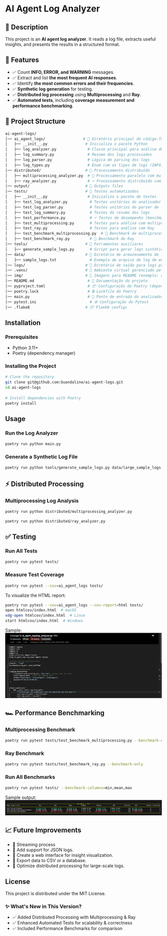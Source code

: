 # AI Agent Log Analyzer

## 📖 Description
This project is an **AI agent log analyzer**. It reads a log file, extracts useful insights, and presents the results in a structured format.

## 🚀 Features
- ✅ Count **INFO, ERROR, and WARNING** messages.
- ✅ Extract and list **the most frequent AI responses**.
- ✅ Identify **the most common errors and their frequencies**.
- ✅ **Synthetic log generation** for testing.
- ✅ **Distributed log processing** using **Multiprocessing** and **Ray**.
- ✅ **Automated tests**, including **coverage measurement and performance benchmarking**.

## 📁 Project Structure
```bash
ai-agent-logs/
│── ai_agent_logs/                 # 📂 Diretório principal do código-fonte
│   ├── __init__.py                 # Inicializa o pacote Python
│   ├── log_analyzer.py              # Classe principal para análise de logs
│   ├── log_summary.py               # Resumo dos logs processados
│   ├── log_parser.py                # Lógica de parsing dos logs
│   ├── log_types.py                 # Enum com os tipos de logs (INFO, ERROR, WARNING)
│── distributed/                    # 📂 Processamento distribuído
│   ├── multiprocessing_analyzer.py  # 🔄 Processamento paralelo com multiprocessing
│   ├── ray_analyzer.py              # ⚡ Processamento distribuído com Ray
│── output/                         # 📂 Outputs files
│── tests/                          # 📂 Testes automatizados
│   ├── __init__.py                  # Inicializa o pacote de testes
│   ├── test_log_analyzer.py          # Testes unitários do analisador de logs
│   ├── test_log_parser.py            # Testes unitários do parser de logs
│   ├── test_log_summary.py           # Testes do resumo dos logs
│   ├── test_performance.py           # ⚡ Testes de desempenho (benchmark)
│   ├── test_multiprocessing.py       # Testes para análise com multiprocessing
│   ├── test_ray.py                   # Testes para análise com Ray
│   ├── test_benchmark_multiprocessing.py  # 🚀 Benchmark de multiprocessing
│   ├── test_benchmark_ray.py         # 🚀 Benchmark de Ray
│── tools/                          # 📂 Ferramentas auxiliares
│   ├── generate_sample_logs.py       # Script para gerar logs sintéticos para testes
│── data/                           # 📂 Diretório de armazenamento de logs de teste
│   ├── sample_logs.txt               # Exemplo de arquivo de log de entrada
│── logs/                           # 📂 Diretório de saída para logs processados
│── .venv/                          # 📂 Ambiente virtual gerenciado pelo Poetry
│── img/                            # 📂 Imagens para README (exemplo: cobertura de testes)
│── README.md                        # 📖 Documentação do projeto
│── pyproject.toml                   # 📦 Configuração do Poetry (dependências)
│── poetry.lock                      # 🔒 Lockfile do Poetry
│── main.py                          # 🏁 Ponto de entrada do analisador de logs
│── pytest.ini                        # ⚙️ Configuração do Pytest
│── .flake8                         # 📦 Flaek8 configs
```

## Installation
### Prerequisites
- Python 3.11+
- Poetry (dependency manager)

### Installing the Project
```bash
# Clone the repository
git clone git@github.com:Guandaline/ai-agent-logs.git
cd ai-agent-logs

# Install dependencies with Poetry
poetry install
```

## Usage
### Run the Log Analyzer
```bash
poetry run python main.py
```

### Generate a Synthetic Log File
```bash
poetry run python tools/generate_sample_logs.py data/large_sample_logs.txt 50000
```

## ⚡ Distributed Processing

### Multiprocessing Log Analysis
```bash
poetry run python distributed/multiprocessing_analyzer.py
```

```bash
poetry run python distributed/ray_analyzer.py
```
## ✅ Testing
### Run All Tests
```bash
poetry run pytest tests/
```

### Measure Test Coverage
```bash
poetry run pytest --cov=ai_agent_logs tests/
```
To visualize the HTML report:
```bash
poetry run pytest --cov=ai_agent_logs --cov-report=html tests/
open htmlcov/index.html  # macOS
xdg-open htmlcov/index.html  # Linux
start htmlcov/index.html  # Windows
```
Sample:
![alt text](img/coverage.png)

## 🏎 Performance Benchmarking
### Multiprocessing Benchmark
```bash
poetry run pytest tests/test_benchmark_multiprocessing.py --benchmark-only
```

### Ray Benchmark
```bash
poetry run pytest tests/test_benchmark_ray.py --benchmark-only
```

### Run All Benchmarks
```bash
poetry run pytest tests/ --benchmark-columns=min,mean,max
```

Sample output:
![alt text](img/benchmark.png)

## 📈 Future Improvements
- 🔹 Streaming process
- 🔹 Add support for JSON logs.
- 🔹 Create a web interface for insight visualization.
- 🔹 Export data to CSV or a database.
- 🔹 Optimize distributed processing for large-scale logs.

## License
This project is distributed under the MIT License.

### ✨ What's New in This Version?

- ✅ Added Distributed Processing with Multiprocessing & Ray
- ✅ Enhanced Automated Tests for scalability & correctness
- ✅ Included Performance Benchmarks for comparison

